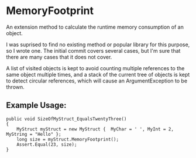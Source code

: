 # MemoryFootprint
An extension method to calculate the runtime memory consumption of an object.

I was suprised to find no existing method or popular library for this purpose, so I wrote one. The initial commit covers several cases, but I'm sure that there are many cases that it does not cover.

A list of visited objects is kept to avoid counting multiple references to the same object multiple times, and a stack of the current tree of objects is kept to detect circular references, which will cause an ArgumentException to be thrown.

## Example Usage:

```
public void SizeOfMyStruct_EqualsTwentyThree()
{
    MyStruct myStruct = new MyStruct {  MyChar = ' ', MyInt = 2, MyString = "Hello" };
    long size = myStruct.MemoryFootprint();
    Assert.Equal(23, size);
}
```

